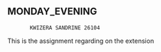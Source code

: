 MONDAY_EVENING
------------------------------------------------------------------------------------------------------------------------------
           
           KWIZERA SANDRINE 26104
           
This is the assignment  regarding on the extension
